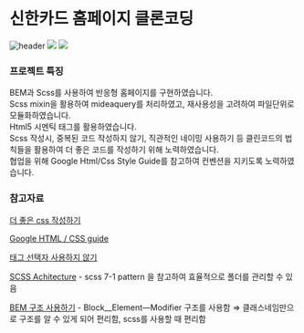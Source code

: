 # 신한카드 홈페이지 클론코딩

![header](https://capsule-render.vercel.app/api?type=waving&color=auto&height=200&section=header&text=신한카드%20홈페이지%20클론코딩&fontSize=40)
<img src="https://img.shields.io/badge/html5-E34F26?style=flat-square&logo=html5&logoColor=black"/>
<img src="https://img.shields.io/badge/scss-CC6699?style=flat-square&logo=sass&logoColor=black"/>

### 프로젝트 특징
BEM과 Scss를 사용하여 반응형 홈페이지를 구현하였습니다.  
Scss mixin을 활용하여 mideaquery를 처리하였고, 재사용성을 고려하여 파일단위로 모듈화하였습니다.  
Html5 시멘틱 태그를 활용하였습니다.  
Scss 작성시, 중복된 코드 작성하지 않기, 직관적인 네이밍 사용하기 등 클린코드의 법칙들을 활용하여 더 좋은 코드를 작성하기 위해 노력하였습니다.  
협업을 위해 Google Html/Css Style Guide를 참고하여 컨벤션을 지키도록 노력하였습니다.  
  
### 참고자료

[더 좋은 css 작성하기](https://www.freecodecamp.org/news/7-important-tips-for-writing-better-css)

[Google HTML / CSS guide](https://google.github.io/styleguide/htmlcssguide.html)

[태그 선택자 사용하지 않기](https://frontstuff.io/you-need-to-stop-targeting-tags-in-css)

[SCSS Achitecture](https://itnext.io/structuring-your-sass-projects-c8d41fa55ed4) - scss 7-1 pattern 을 참고하여 효율적으로 폴더를 관리할 수 있음

[BEM 구조 사용하기](https://simple-web.dev/bem-by-example-part-2) - Block\_\_Element—Modifier 구조를 사용함 ⇒ 클래스네임만으로 구조를 알 수 있게 되어 편리함, scss를 사용할 때 편리함

